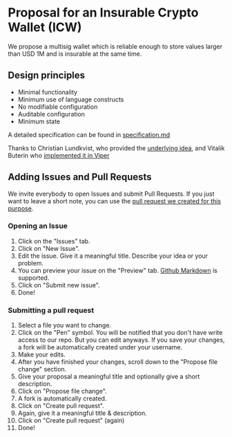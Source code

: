 # Proposal for an Insurable Crypto Wallet (ICW) ###

We propose a multisig wallet which is reliable enough to store 
values larger than USD 1M and is insurable at the same time.

## Design principles ##

* Minimal functionality
* Minimum use of language constructs
* No modifiable configuration
* Auditable configuration
* Minimum state

A detailed specification can be found in [specification.md](specification.md)

Thanks to Christian Lundkvist, who provided the [underlying idea](https://github.com/christianlundkvist/simple-multisig), and
Vitalik Buterin who [implemented it in Viper](https://github.com/ethereum/viper/blob/master/examples/wallet/wallet.v.py)

## Adding Issues and Pull Requests

We invite everybody to open Issues and submit Pull Requests. If you just want to leave a short note, you can use the [pull request we created for this purpose](https://github.com/etherisc/InsurableCryptoWallet/pull/2).

### Opening an Issue

1. Click on the "Issues" tab.
2. Click on "New Issue".
3. Edit the issue. Give it a meaningful title. Describe your idea or your problem.
4. You can preview your issue on the "Preview" tab. [Github Markdown](https://guides.github.com/features/mastering-markdown/) is supported.
5. Click on "Submit new issue".
6. Done!

### Submitting a pull request

1. Select a file you want to change.
2. Click on the "Pen" symbol. You will be notified that you don't have write access to our repo. But you can edit anyways. If you save your changes, a fork will be automatically created under your username. 
3. Make your edits.
4. After you have finished your changes, scroll down to the "Propose file change" section.
5. Give your proposal a meaningful title and optionally give a short description.
6. Click on "Propose file change".
7. A fork is automatically created.
8. Click on "Create pull request".
9. Again, give it a meaningful title & description.
10. Click on "Create pull request" (again)
11. Done!
